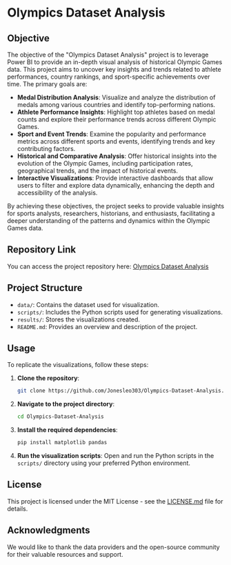 # Olympics Dataset Analysis

## Objective
The objective of the "Olympics Dataset Analysis" project is to leverage Power BI to provide an in-depth visual analysis of historical Olympic Games data. This project aims to uncover key insights and trends related to athlete performances, country rankings, and sport-specific achievements over time. The primary goals are:

- **Medal Distribution Analysis**: Visualize and analyze the distribution of medals among various countries and identify top-performing nations.
- **Athlete Performance Insights**: Highlight top athletes based on medal counts and explore their performance trends across different Olympic Games.
- **Sport and Event Trends**: Examine the popularity and performance metrics across different sports and events, identifying trends and key contributing factors.
- **Historical and Comparative Analysis**: Offer historical insights into the evolution of the Olympic Games, including participation rates, geographical trends, and the impact of historical events.
- **Interactive Visualizations**: Provide interactive dashboards that allow users to filter and explore data dynamically, enhancing the depth and accessibility of the analysis.

By achieving these objectives, the project seeks to provide valuable insights for sports analysts, researchers, historians, and enthusiasts, facilitating a deeper understanding of the patterns and dynamics within the Olympic Games data.

## Repository Link
You can access the project repository here: [Olympics Dataset Analysis](https://github.com/Jonesleo303/Olympics-Dataset-Analysis.git)

## Project Structure
- `data/`: Contains the dataset used for visualization.
- `scripts/`: Includes the Python scripts used for generating visualizations.
- `results/`: Stores the visualizations created.
- `README.md`: Provides an overview and description of the project.

## Usage
To replicate the visualizations, follow these steps:

1. **Clone the repository**:
    ```sh
    git clone https://github.com/Jonesleo303/Olympics-Dataset-Analysis.git
    ```

2. **Navigate to the project directory**:
    ```sh
    cd Olympics-Dataset-Analysis
    ```

3. **Install the required dependencies**:
    ```sh
    pip install matplotlib pandas
    ```

4. **Run the visualization scripts**:
    Open and run the Python scripts in the `scripts/` directory using your preferred Python environment.

## License
This project is licensed under the MIT License - see the [LICENSE.md](LICENSE.md) file for details.

## Acknowledgments
We would like to thank the data providers and the open-source community for their valuable resources and support.
